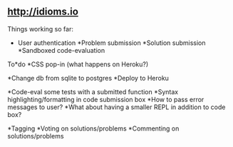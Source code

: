 http://idioms.io
-----

Things working so far:
  * User authentication
  *Problem submission
  *Solution submission
  *Sandboxed code-evaluation

To*do
  *CSS pop-in (what happens on Heroku?)

 *Change db from sqlite to postgres
 *Deploy to Heroku

  *Code-eval some tests with a submitted function
  *Syntax highlighting/formatting in code submission box
  *How to pass error messages to user?
  *What about having a smaller REPL in addition to code box?

  *Tagging
  *Voting on solutions/problems
  *Commenting on solutions/problems
